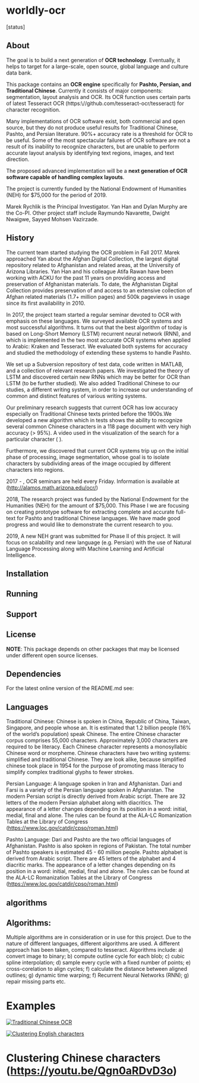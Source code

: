# worldly-ocr
[status]

## About
The goal is to build a next generation of **OCR technology**.  Eventually, it helps to target for a large-scale, open source, global language and culture data bank.

This package contains an **OCR engine** specifically for **Pashto, Persian, and Traditional Chinese**. Currently it consists of major components: segmentation, layout analysis and OCR. Its OCR function uses certain parts of latest Tesseract OCR (https:\\//github.com/tesseract-ocr/tesseract) for character recognition.

Many implementations of OCR software exist, both commercial and open source, but they do not produce useful results for Traditional Chinese, Pashto, and Persian literature. 90%+ accuracy rate is a threshold for OCR to be useful. Some of the most spectacular failures of OCR software are not a result of its inability to recognize characters, but are unable to perform accurate layout analysis by identifying text regions, images, and text direction.

The proposed advanced implementation will be a **next generation of OCR software capable of handling complex layouts**.

The project is currently funded by the National Endowment of Humanities (NEH) for $75,000 for the period of 2019.

Marek Rychlik is the Principal Investigator. Yan Han and Dylan Murphy are the Co-PI. Other project staff include Raymundo Navarette, Dwight Nwaigwe, Sayyed Mohsen Vazirzade.

## History
The current team started studying the OCR problem in Fall 2017. Marek approached Yan about the Afghan Digital Collection, the largest digital repository related to Afghanistan and related areas, at the University of Arizona Libraries. Yan Han and his colleague Atifa Rawan have been working with ACKU for the past 11 years on providing access and preservation of Afghanistan materials. To date, the Afghanistan Digital Collection provides preservation of and access to an extensive collection of Afghan related materials (1.7+ million pages) and 500k pageviews in usage since its first availability in 2010.

In 2017, the project team started a regular seminar devoted to OCR with emphasis on these languages. We surveyed available OCR systems and most successful algorithms. It turns out that the best algorithm of today is based on Long-Short Memory (LSTM) recurrent neural network (RNN), and which is implemented in the two most accurate OCR systems when applied to Arabic: Kraken and Tesseract. We evaluated both systems for accuracy and studied the methodology of extending these systems to handle Pashto.

We set up a Subversion repository of test data, code written in MATLAB, and a collection of relevant research papers. We investigated the theory of LSTM and discovered certain new RNNs which may be better for OCR than LSTM (to be further studied). We also added Traditional Chinese to our studies, a different writing system, in order to increase our understanding of common and distinct features of various writing systems.

Our preliminary research suggests that current OCR has low accuracy especially on Traditional Chinese texts printed before the 1900s.We developed a new algorithm which in tests shows the ability to recognize several common Chinese characters in a 118 page document with very high accuracy (> 95%). A video used in the visualization of the search for a particular character ( ).

Furthermore, we discovered that current OCR systems trip up on the initial phase of processing, image segmentation, whose goal is to isolate characters by subdividing areas of the image occupied by different characters into regions.

2017 - , OCR seminars are held every Friday. Information is available at (http://alamos.math.arizona.edu/ocr/)

2018, The research project was funded by the National Endowment for the Humanities (NEH) for the amount of $75,000. This Phase I we are focusing on creating prototype software for extracting complete and accurate full-text for Pashto and traditional Chinese languages. We have made good progress and would like to demonstrate the current research to you.

2019, A new NEH grant was submitted for Phase II of this project. It will focus on scalability and new language (e.g. Persian) with the use of Natural Language Processing along with Machine Learning and Artificial Intelligence.

## Installation


## Running


## Support


## License
**NOTE**: This package depends on other packages that may be licensed under different open source licenses.


## Dependencies


For the latest online version of the README.md see:

## Languages
Traditional Chinese:
Chinese is spoken in China, Republic of China, Taiwan, Singapore, and people whose an. It is estimated that 1.2 billion people (16% of the world’s population) speak Chinese. The entire Chinese character corpus comprises 55,000 characters. Approximately 3,000 characters are required to be literacy. Each Chinese character represents a monosyllabic Chinese word or morpheme. Chinese characters have two writing systems: simplified and traditional Chinese. They are look alike, because simplified chinese took place in 1954 for the purpose of promoting  mass literacy to simplify complex traditional glyphs to fewer strokes.

Persian Language:
A language spoken in Iran and Afghanistan. Dari and Farsi is a variety of the Persian language spoken in Afghanistan. The modern Persian script is directly derived from Arabic script. There are 32 letters of the modern Persian alphabet along with diacritics. The appearance of a letter changes depending on its position in a word: initial, medial, final and alone. The rules can be found at the ALA-LC Romanization Tables at the Library of Congress (https://www.loc.gov/catdir/cpso/roman.html)

Pashto Language:
Dari and Pashto are the two official languages of Afghanistan. Pashto is also spoken in regions of Pakistan. The total number of Pashto speakers is estimated 45 - 60 million people. Pashto alphabet is derived from Arabic script. There are 45 letters of the alphabet and 4 diacritic marks. The appearance of a letter changes depending on its position in a word: initial, medial, final and alone. The rules can be found at the ALA-LC Romanization Tables at the Library of Congress (https://www.loc.gov/catdir/cpso/roman.html)

## algorithms

## Algorithms:
Multiple algorithms are in consideration or in use for this project. Due to the nature of different languages, different algorithms are used.
A different approach has been taken, compared to tesseract.  Algorithms include: a) convert image to binary; b) compute outline cycle for each blob; c) cubic spline interpolation; d) sample every cycle with a fixed number of points; e) cross-corelation to align cycles; f) calculate the distance between aligned outlines; g) dynamic time warping; f) Recurrent Neural Networks (RNN); g) repair missing parts etc.  

# Examples

[![Traditional Chinese OCR](http://img.youtube.com/vi/2VHX5HnZHaY/0.jpg)]( https://www.youtube.com/embed/2VHX5HnZHaY "Traditional Chinese OCR")

[![Clustering English characters](http://img.youtube.com/vi/URzOuHpsN-g/0.jpg)](https://youtu.be/URzOuHpsN-g "Clustering English")

# Clustering Chinese characters (https://youtu.be/Qgn0aRDvD3o)
